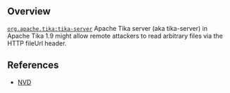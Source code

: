 ## Overview
[`org.apache.tika:tika-server`](http://search.maven.org/#search%7Cga%7C1%7Ca%3A%22tika-server%22)
Apache Tika server (aka tika-server) in Apache Tika 1.9 might allow remote attackers to read arbitrary files via the HTTP fileUrl header.

## References
- [NVD](https://web.nvd.nist.gov/view/vuln/detail?vulnId=CVE-2015-3271)